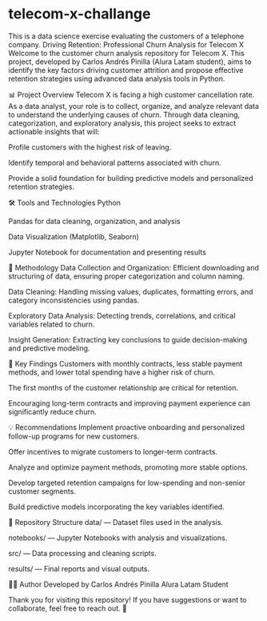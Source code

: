 # telecom-x-challange
This is a data science exercise evaluating the customers of a telephone company.
Driving Retention: Professional Churn Analysis for Telecom X
Welcome to the customer churn analysis repository for Telecom X. This project, developed by Carlos Andrés Pinilla (Alura Latam student), aims to identify the key factors driving customer attrition and propose effective retention strategies using advanced data analysis tools in Python.

📊 Project Overview
Telecom X is facing a high customer cancellation rate. As a data analyst, your role is to collect, organize, and analyze relevant data to understand the underlying causes of churn. Through data cleaning, categorization, and exploratory analysis, this project seeks to extract actionable insights that will:

Profile customers with the highest risk of leaving.

Identify temporal and behavioral patterns associated with churn.

Provide a solid foundation for building predictive models and personalized retention strategies.

🛠️ Tools and Technologies
Python

Pandas for data cleaning, organization, and analysis

Data Visualization (Matplotlib, Seaborn)

Jupyter Notebook for documentation and presenting results

🚀 Methodology
Data Collection and Organization:
Efficient downloading and structuring of data, ensuring proper categorization and column naming.

Data Cleaning:
Handling missing values, duplicates, formatting errors, and category inconsistencies using pandas.

Exploratory Data Analysis:
Detecting trends, correlations, and critical variables related to churn.

Insight Generation:
Extracting key conclusions to guide decision-making and predictive modeling.

🎯 Key Findings
Customers with monthly contracts, less stable payment methods, and lower total spending have a higher risk of churn.

The first months of the customer relationship are critical for retention.

Encouraging long-term contracts and improving payment experience can significantly reduce churn.

💡 Recommendations
Implement proactive onboarding and personalized follow-up programs for new customers.

Offer incentives to migrate customers to longer-term contracts.

Analyze and optimize payment methods, promoting more stable options.

Develop targeted retention campaigns for low-spending and non-senior customer segments.

Build predictive models incorporating the key variables identified.

📁 Repository Structure
data/ — Dataset files used in the analysis.

notebooks/ — Jupyter Notebooks with analysis and visualizations.

src/ — Data processing and cleaning scripts.

results/ — Final reports and visual outputs.

👨‍💻 Author
Developed by Carlos Andrés Pinilla
Alura Latam Student

Thank you for visiting this repository! If you have suggestions or want to collaborate, feel free to reach out. 🚀
